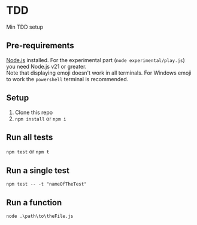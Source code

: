 # TDD
Min TDD setup

## Pre-requirements
[Node.js](https://nodejs.org/en) installed. For the experimental part (`node experimental/play.js`) you need Node.js v21 or greater.  
Note that displaying emoji doesn't work in all terminals. For Windows emoji to work the `powershell` terminal is recommended.

## Setup
1. Clone this repo
2. `npm install` or `npm i`

## Run all tests
`npm test` or `npm t`

## Run a single test
`npm test -- -t "nameOfTheTest"`

## Run a function
`node .\path\to\theFile.js`
